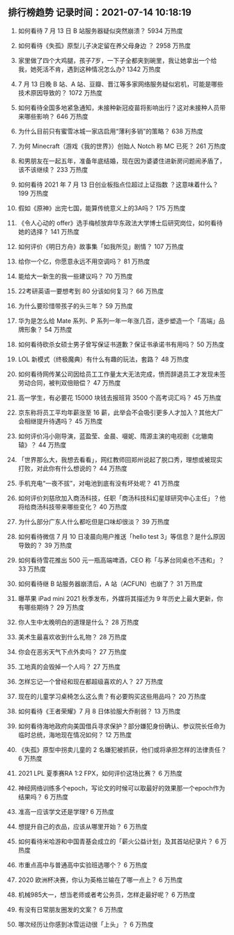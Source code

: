 
## 排行榜趋势 记录时间：2021-07-14 10:18:19
  
  1. 如何看待 7 月 13 日 B 站服务器疑似突然崩溃？ 5934 万热度
    
  2. 如何看待《失孤》原型儿子决定留在养父母身边 ？ 2958 万热度
    
  3. 家里做了四个大鸡腿，孩子7岁，一下子全都夹到碗里，我让她拿出一个给我，她死活不肯，遇到这种情况怎么办? 1342 万热度
    
  4. 7 月 13 日晚 B 站、A 站、豆瓣、晋江等多家网络服务疑似宕机，可能是哪些技术原因导致的？ 1072 万热度
    
  5. 如何看待全国多地紧急通知，未接种新冠疫苗将影响出行？这对未接种人员带来哪些影响？ 646 万热度
    
  6. 为什么目前只有蜜雪冰城一家店启用“薄利多销”的策略？ 638 万热度
    
  7. 为何 Minecraft（游戏《我的世界》）创始人 Notch 称 MC 已死？ 261 万热度
    
  8. 和男朋友在一起五年，准备年底结婚，现在因为婆婆住进新房问题闹矛盾了，该不该继续？ 233 万热度
    
  9. 如何看待 2021 年 7 月 13 日创业板指点位超过上证指数 ？这意味着什么？ 199 万热度
    
  10. 假如《原神》出完七国，能算传统意义上的3A吗？ 175 万热度
    
  11. 《令人心动的 offer》选手梅桢放弃华东政法大学博士后研究岗位，如何看待她的选择？ 141 万热度
    
  12. 如何评价《明日方舟》故事集「如我所见」剧情？ 107 万热度
    
  13. 给你一个亿，你愿意永远不用空调吗？ 81 万热度
    
  14. 能给大一新生的我一些建议吗？ 70 万热度
    
  15. 22考研英语一要想考到 80 分该如何复习？ 66 万热度
    
  16. 为什么要珍惜带孩子的头三年？ 59 万热度
    
  17. 华为是怎么给 Mate 系列、P 系列一年一年涨几百，逐步塑造一个「高端」品牌形象？ 54 万热度
    
  18. 如何看待砍杀女硕士男子曾写保证书道歉？保证书承诺书有用吗？ 50 万热度
    
  19. LOL 新模式（终极魔典）有什么有趣的玩法，套路？ 48 万热度
    
  20. 如何看待网传某公司因给员工工作量太大无法完成，愤而辞退员工才发现未签劳动合同，被判双倍赔偿？ 47 万热度
    
  21. 高一学生，有必要花 15000 块钱去报班背 3500 个高考词汇吗？ 45 万热度
    
  22. 京东称将员工平均年薪涨至 16 薪，此举会不会吸引更多人才加入？其他大厂会相继提升待遇吗？ 45 万热度
    
  23. 如何评价冯小刚导演，蓝盈莹、金晨、啜妮、隋源主演的电视剧《北辙南辕》？ 44 万热度
    
  24. 「世界那么大，我想去看看」，网红教师回郑州说起了脱口秀，理想或被现实打败，对此你有什么想说的？ 44 万热度
    
  25. 手机充电“一夜不拔”，对电池到底有没有坏处呢？ 41 万热度
    
  26. 如何评价刘慈欣加入商汤科技，任职「商汤科技科幻星球研究中心主任」？他将给商汤科技带来哪些变化？ 40 万热度
    
  27. 为什么部分广东人什么都吃但是口味却很淡？ 39 万热度
    
  28. 如何看待微信 7 月 10 日凌晨向用户推送「hello test 3」等信息？是什么原因导致的？ 39 万热度
    
  29. 如何看待雪花推出 500 元一瓶高端啤酒，CEO 称「与茅台同桌也不违和」？ 33 万热度
    
  30. 如何看待继 B 站服务器崩溃后，A 站（ACFUN）也崩了？ 31 万热度
    
  31. 曝苹果 iPad mini 2021 秋季发布，外媒将其描述为 9 年历史上最大更新，你有哪些期待？ 29 万热度
    
  32. 你人生中太晚明白的道理是什么？ 28 万热度
    
  33. 美术生最喜欢收到什么礼物？ 28 万热度
    
  34. 你会在恶劣天气下点外卖吗？ 27 万热度
    
  35. 工地真的会毁掉一个人吗？ 27 万热度
    
  36. 怎样忘记一个曾经和现在都超级喜欢的人？ 27 万热度
    
  37. 现在的儿童学习桌椅怎么这么贵？有必要购买这些用品吗？ 20 万热度
    
  38. 如何看待《王者荣耀》7 月 8 日体验服大乔削弱？ 13 万热度
    
  39. 如何看待海地政府向美国借兵寻求保护？部分嫌犯身份确认、参议院长任命为临时总统，海地现在情况如何？ 12 万热度
    
  40. 《失孤》原型中拐卖儿童的 2 名嫌犯被抓获，他们或将承担怎样的法律责任？ 6 万热度
    
  41. 2021 LPL 夏季赛RA 1:2 FPX，如何评价这场比赛？ 6 万热度
    
  42. 神经网络训练多个epoch，写论文的时候可以取最好的效果那一个epoch作为结果吗？ 6 万热度
    
  43. 准高一应该学文还是学理? 6 万热度
    
  44. 想提升自己的衣品，应该从哪里开始？ 6 万热度
    
  45. 如何看待米哈游和中国青基会成立的「薪火公益计划」及其首站纪录片？ 6 万热度
    
  46. 市重点高中与普通高中实验班选哪个？ 6 万热度
    
  47. 2020 欧洲杯决赛，你认为英格兰输在了哪一点上？ 6 万热度
    
  48. 机械985大一，想当老师或者考公务员，怎样走最好呢？ 6 万热度
    
  49. 有没有日常朋友圈发的文案？ 6 万热度
    
  50. 哪次经历让你感到冰雪运动很「上头」？ 6 万热度
    
